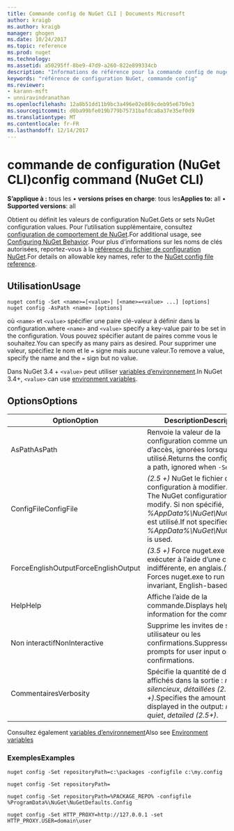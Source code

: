 ```yaml
---
title: Commande config de NuGet CLI | Documents Microsoft
author: kraigb
ms.author: kraigb
manager: ghogen
ms.date: 10/24/2017
ms.topic: reference
ms.prod: nuget
ms.technology: 
ms.assetid: a50295ff-8be9-47d9-a260-822e899334cb
description: "Informations de référence pour la commande config de nuget.exe"
keywords: "référence de configuration NuGet, commande config"
ms.reviewer:
- karann-msft
- unniravindranathan
ms.openlocfilehash: 12a8b51dd11b9bc3a496e02e869cdeb95e67b9e3
ms.sourcegitcommit: d0ba99bfe019b779b75731bafdca8a37e35ef0d9
ms.translationtype: MT
ms.contentlocale: fr-FR
ms.lasthandoff: 12/14/2017
---
```

# <a name="config-command-nuget-cli"></a><span data-ttu-id="2cef8-104">commande de configuration (NuGet CLI)</span><span class="sxs-lookup"><span data-stu-id="2cef8-104">config command (NuGet CLI)</span></span>

<span data-ttu-id="2cef8-105">**S’applique à :** tous les &bullet; **versions prises en charge**: tous les</span><span class="sxs-lookup"><span data-stu-id="2cef8-105">**Applies to:** all &bullet; **Supported versions**: all</span></span>

<span data-ttu-id="2cef8-106">Obtient ou définit les valeurs de configuration NuGet.</span><span class="sxs-lookup"><span data-stu-id="2cef8-106">Gets or sets NuGet configuration values.</span></span> <span data-ttu-id="2cef8-107">Pour l’utilisation supplémentaire, consultez [configuration de comportement de NuGet](../consume-packages/configuring-nuget-behavior.md).</span><span class="sxs-lookup"><span data-stu-id="2cef8-107">For additional usage, see [Configuring NuGet Behavior](../consume-packages/configuring-nuget-behavior.md).</span></span> <span data-ttu-id="2cef8-108">Pour plus d’informations sur les noms de clés autorisées, reportez-vous à la [référence du fichier de configuration NuGet](../Schema/nuget-config-file.md).</span><span class="sxs-lookup"><span data-stu-id="2cef8-108">For details on allowable key names, refer to the [NuGet config file reference](../Schema/nuget-config-file.md).</span></span>

## <a name="usage"></a><span data-ttu-id="2cef8-109">Utilisation</span><span class="sxs-lookup"><span data-stu-id="2cef8-109">Usage</span></span>

```
nuget config -Set <name>=[<value>] [<name>=<value> ...] [options]
nuget config -AsPath <name> [options]
```

<span data-ttu-id="2cef8-110">où `<name>` et `<value>` spécifier une paire clé-valeur à définir dans la configuration.</span><span class="sxs-lookup"><span data-stu-id="2cef8-110">where `<name>` and `<value>` specify a key-value pair to be set in the configuration.</span></span> <span data-ttu-id="2cef8-111">Vous pouvez spécifier autant de paires comme vous le souhaitez.</span><span class="sxs-lookup"><span data-stu-id="2cef8-111">You can specify as many pairs as desired.</span></span> <span data-ttu-id="2cef8-112">Pour supprimer une valeur, spécifiez le nom et le `=` signe mais aucune valeur.</span><span class="sxs-lookup"><span data-stu-id="2cef8-112">To remove a value, specify the name and the `=` sign but no value.</span></span>

<span data-ttu-id="2cef8-113">Dans NuGet 3.4 + `<value>` peut utiliser [variables d’environnement](cli-ref-environment-variables.md).</span><span class="sxs-lookup"><span data-stu-id="2cef8-113">In NuGet 3.4+, `<value>` can use [environment variables](cli-ref-environment-variables.md).</span></span>

## <a name="options"></a><span data-ttu-id="2cef8-114">Options</span><span class="sxs-lookup"><span data-stu-id="2cef8-114">Options</span></span>

| <span data-ttu-id="2cef8-115">Option</span><span class="sxs-lookup"><span data-stu-id="2cef8-115">Option</span></span> | <span data-ttu-id="2cef8-116">Description</span><span class="sxs-lookup"><span data-stu-id="2cef8-116">Description</span></span> |
| --- | --- |
| <span data-ttu-id="2cef8-117">AsPath</span><span class="sxs-lookup"><span data-stu-id="2cef8-117">AsPath</span></span> | <span data-ttu-id="2cef8-118">Renvoie la valeur de la configuration comme un chemin d’accès, ignorées lorsque `-Set` est utilisé.</span><span class="sxs-lookup"><span data-stu-id="2cef8-118">Returns the config value as a path, ignored when `-Set` is used.</span></span> |
| <span data-ttu-id="2cef8-119">ConfigFile</span><span class="sxs-lookup"><span data-stu-id="2cef8-119">ConfigFile</span></span> | <span data-ttu-id="2cef8-120">*(2.5 +)*  NuGet le fichier de configuration à modifier.</span><span class="sxs-lookup"><span data-stu-id="2cef8-120">*(2.5+)* The NuGet configuration file to modify.</span></span> <span data-ttu-id="2cef8-121">Si non spécifié, *%AppData%\NuGet\NuGet.Config* est utilisé.</span><span class="sxs-lookup"><span data-stu-id="2cef8-121">If not specified, *%AppData%\NuGet\NuGet.Config* is used.</span></span> |
| <span data-ttu-id="2cef8-122">ForceEnglishOutput</span><span class="sxs-lookup"><span data-stu-id="2cef8-122">ForceEnglishOutput</span></span> | <span data-ttu-id="2cef8-123">*(3.5 +)*  Force nuget.exe pour exécuter à l’aide d’une culture dite indifférente, en anglais.</span><span class="sxs-lookup"><span data-stu-id="2cef8-123">*(3.5+)* Forces nuget.exe to run using an invariant, English-based culture.</span></span> |
| <span data-ttu-id="2cef8-124">Help</span><span class="sxs-lookup"><span data-stu-id="2cef8-124">Help</span></span> | <span data-ttu-id="2cef8-125">Affiche l’aide de la commande.</span><span class="sxs-lookup"><span data-stu-id="2cef8-125">Displays help information for the command.</span></span> |
| <span data-ttu-id="2cef8-126">Non interactif</span><span class="sxs-lookup"><span data-stu-id="2cef8-126">NonInteractive</span></span> | <span data-ttu-id="2cef8-127">Supprime les invites de saisie utilisateur ou les confirmations.</span><span class="sxs-lookup"><span data-stu-id="2cef8-127">Suppresses prompts for user input or confirmations.</span></span> |
| <span data-ttu-id="2cef8-128">Commentaires</span><span class="sxs-lookup"><span data-stu-id="2cef8-128">Verbosity</span></span> | <span data-ttu-id="2cef8-129">Spécifie la quantité de détails affichés dans la sortie : *normal*, *silencieux*, *détaillées (2.5 +)*.</span><span class="sxs-lookup"><span data-stu-id="2cef8-129">Specifies the amount of detail displayed in the output: *normal*, *quiet*, *detailed (2.5+)*.</span></span> |

<span data-ttu-id="2cef8-130">Consultez également [variables d’environnement](cli-ref-environment-variables.md)</span><span class="sxs-lookup"><span data-stu-id="2cef8-130">Also see [Environment variables](cli-ref-environment-variables.md)</span></span>

### <a name="examples"></a><span data-ttu-id="2cef8-131">Exemples</span><span class="sxs-lookup"><span data-stu-id="2cef8-131">Examples</span></span>

```
nuget config -Set repositoryPath=c:\packages -configfile c:\my.config

nuget config -Set repositoryPath=

nuget config -Set repositoryPath=%PACKAGE_REPO% -configfile %ProgramData%\NuGet\NuGetDefaults.Config

nuget config -Set HTTP_PROXY=http://127.0.0.1 -set HTTP_PROXY.USER=domain\user
```
